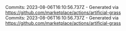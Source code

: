 Commits: 2023-08-06T16:10:56.737Z - Generated via https://github.com/marketplace/actions/artificial-grass
<br>
Commits: 2023-08-06T16:10:56.737Z - Generated via https://github.com/marketplace/actions/artificial-grass
<br>
